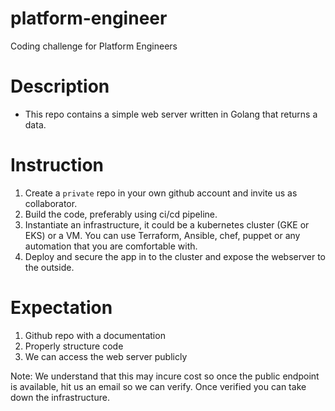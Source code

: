 # platform-engineer
Coding challenge for Platform Engineers

# Description
- This repo contains a simple web server written in Golang that returns a data.

# Instruction
1. Create a `private` repo in your own github account and invite us as collaborator.
2. Build the code, preferably using ci/cd pipeline. 
3. Instantiate an infrastructure, it could be a kubernetes cluster (GKE or EKS) or a VM. You can use Terraform, Ansible, chef, puppet or any automation that you are comfortable with.
4. Deploy and secure the app in to the cluster and expose the webserver to the outside.

# Expectation
1. Github repo with a documentation
2. Properly structure code
3. We can access the web server publicly

Note: We understand that this may incure cost so once the public endpoint is available, hit us an email so we can verify. Once verified you can take down the infrastructure. 